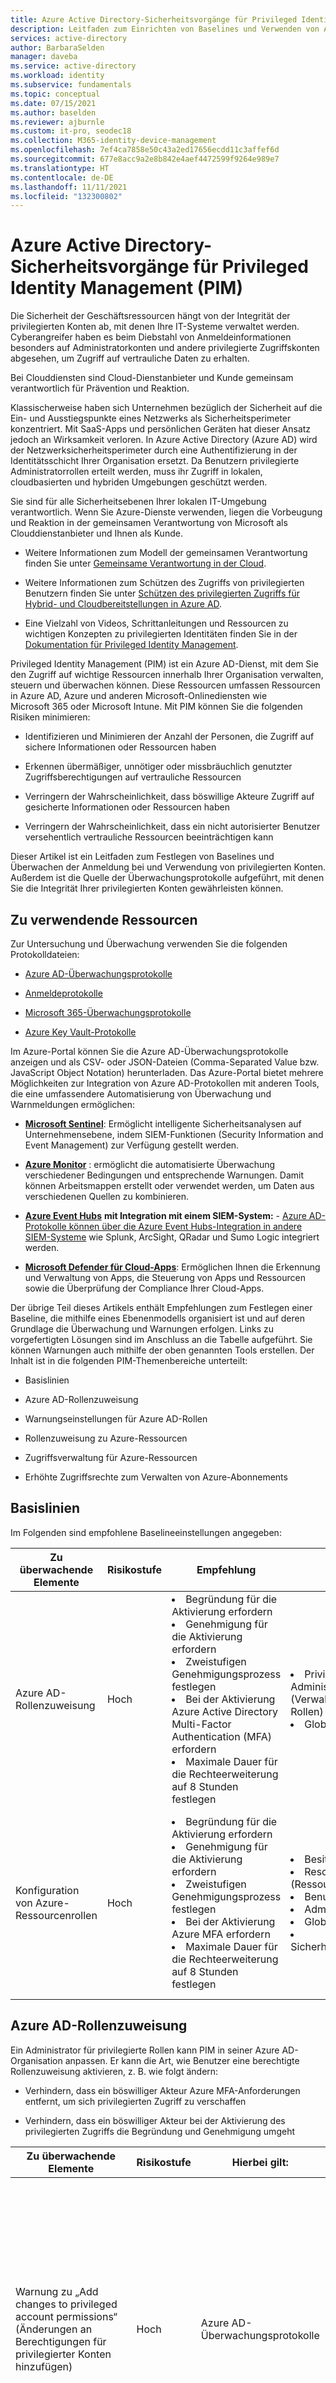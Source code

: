 ```yaml
---
title: Azure Active Directory-Sicherheitsvorgänge für Privileged Identity Management
description: Leitfaden zum Einrichten von Baselines und Verwenden von Azure Active Directory Privileged Identity Management (PIM) zum Überwachen und Warnen bei potenziellen Problemen mit Konten, die mit PIM verwaltet werden
services: active-directory
author: BarbaraSelden
manager: daveba
ms.service: active-directory
ms.workload: identity
ms.subservice: fundamentals
ms.topic: conceptual
ms.date: 07/15/2021
ms.author: baselden
ms.reviewer: ajburnle
ms.custom: it-pro, seodec18
ms.collection: M365-identity-device-management
ms.openlocfilehash: 7ef4ca7858e50c43a2ed17656ecdd11c3affef6d
ms.sourcegitcommit: 677e8acc9a2e8b842e4aef4472599f9264e989e7
ms.translationtype: HT
ms.contentlocale: de-DE
ms.lasthandoff: 11/11/2021
ms.locfileid: "132300802"
---
```

# <a name="azure-active-directory-security-operations-for-privileged-identity-management-pim"></a>Azure Active Directory-Sicherheitsvorgänge für Privileged Identity Management (PIM)

Die Sicherheit der Geschäftsressourcen hängt von der Integrität der privilegierten Konten ab, mit denen Ihre IT-Systeme verwaltet werden. Cyberangreifer haben es beim Diebstahl von Anmeldeinformationen besonders auf Administratorkonten und andere privilegierte Zugriffskonten abgesehen, um Zugriff auf vertrauliche Daten zu erhalten.

Bei Clouddiensten sind Cloud-Dienstanbieter und Kunde gemeinsam verantwortlich für Prävention und Reaktion. 

Klassischerweise haben sich Unternehmen bezüglich der Sicherheit auf die Ein- und Ausstiegspunkte eines Netzwerks als Sicherheitsperimeter konzentriert. Mit SaaS-Apps und persönlichen Geräten hat dieser Ansatz jedoch an Wirksamkeit verloren. In Azure Active Directory (Azure AD) wird der Netzwerksicherheitsperimeter durch eine Authentifizierung in der Identitätsschicht Ihrer Organisation ersetzt. Da Benutzern privilegierte Administratorrollen erteilt werden, muss ihr Zugriff in lokalen, cloudbasierten und hybriden Umgebungen geschützt werden.

Sie sind für alle Sicherheitsebenen Ihrer lokalen IT-Umgebung verantwortlich. Wenn Sie Azure-Dienste verwenden, liegen die Vorbeugung und Reaktion in der gemeinsamen Verantwortung von Microsoft als Clouddienstanbieter und Ihnen als Kunde. 

* Weitere Informationen zum Modell der gemeinsamen Verantwortung finden Sie unter [Gemeinsame Verantwortung in der Cloud](../../security/fundamentals/shared-responsibility.md).

* Weitere Informationen zum Schützen des Zugriffs von privilegierten Benutzern finden Sie unter [Schützen des privilegierten Zugriffs für Hybrid- und Cloudbereitstellungen in Azure AD](../roles/security-planning.md).

* Eine Vielzahl von Videos, Schrittanleitungen und Ressourcen zu wichtigen Konzepten zu privilegierten Identitäten finden Sie in der [Dokumentation für Privileged Identity Management](../privileged-identity-management/index.yml). 

Privileged Identity Management (PIM) ist ein Azure AD-Dienst, mit dem Sie den Zugriff auf wichtige Ressourcen innerhalb Ihrer Organisation verwalten, steuern und überwachen können. Diese Ressourcen umfassen Ressourcen in Azure AD, Azure und anderen Microsoft-Onlinediensten wie Microsoft 365 oder Microsoft Intune. Mit PIM können Sie die folgenden Risiken minimieren:

* Identifizieren und Minimieren der Anzahl der Personen, die Zugriff auf sichere Informationen oder Ressourcen haben

* Erkennen übermäßiger, unnötiger oder missbräuchlich genutzter Zugriffsberechtigungen auf vertrauliche Ressourcen

* Verringern der Wahrscheinlichkeit, dass böswillige Akteure Zugriff auf gesicherte Informationen oder Ressourcen haben

* Verringern der Wahrscheinlichkeit, dass ein nicht autorisierter Benutzer versehentlich vertrauliche Ressourcen beeinträchtigen kann

Dieser Artikel ist ein Leitfaden zum Festlegen von Baselines und Überwachen der Anmeldung bei und Verwendung von privilegierten Konten. Außerdem ist die Quelle der Überwachungsprotokolle aufgeführt, mit denen Sie die Integrität Ihrer privilegierten Konten gewährleisten können. 

## <a name="where-to-look"></a>Zu verwendende Ressourcen

Zur Untersuchung und Überwachung verwenden Sie die folgenden Protokolldateien: 

* [Azure AD-Überwachungsprotokolle](../reports-monitoring/concept-audit-logs.md)

* [Anmeldeprotokolle](../reports-monitoring/concept-all-sign-ins.md)

* [Microsoft 365-Überwachungsprotokolle](/microsoft-365/compliance/auditing-solutions-overview) 

* [Azure Key Vault-Protokolle](../../key-vault/general/logging.md?tabs=Vault)

Im Azure-Portal können Sie die Azure AD-Überwachungsprotokolle anzeigen und als CSV- oder JSON-Dateien (Comma-Separated Value bzw. JavaScript Object Notation) herunterladen. Das Azure-Portal bietet mehrere Möglichkeiten zur Integration von Azure AD-Protokollen mit anderen Tools, die eine umfassendere Automatisierung von Überwachung und Warnmeldungen ermöglichen:

* [**Microsoft Sentinel**](../../sentinel/overview.md): Ermöglicht intelligente Sicherheitsanalysen auf Unternehmensebene, indem SIEM-Funktionen (Security Information and Event Management) zur Verfügung gestellt werden. 

* [**Azure Monitor**](../../azure-monitor/overview.md) : ermöglicht die automatisierte Überwachung verschiedener Bedingungen und entsprechende Warnungen. Damit können Arbeitsmappen erstellt oder verwendet werden, um Daten aus verschiedenen Quellen zu kombinieren.

* [**Azure Event Hubs**](../../event-hubs/event-hubs-about.md) **mit Integration mit einem SIEM-System:** - [ Azure AD-Protokolle können über die Azure Event Hubs-Integration in andere SIEM-Systeme](../reports-monitoring/tutorial-azure-monitor-stream-logs-to-event-hub.md) wie Splunk, ArcSight, QRadar und Sumo Logic integriert werden.

* [**Microsoft Defender für Cloud-Apps**](/cloud-app-security/what-is-cloud-app-security): Ermöglichen Ihnen die Erkennung und Verwaltung von Apps, die Steuerung von Apps und Ressourcen sowie die Überprüfung der Compliance Ihrer Cloud-Apps. 

Der übrige Teil dieses Artikels enthält Empfehlungen zum Festlegen einer Baseline, die mithilfe eines Ebenenmodells organisiert ist und auf deren Grundlage die Überwachung und Warnungen erfolgen. Links zu vorgefertigten Lösungen sind im Anschluss an die Tabelle aufgeführt. Sie können Warnungen auch mithilfe der oben genannten Tools erstellen. Der Inhalt ist in die folgenden PIM-Themenbereiche unterteilt:

* Basislinien

* Azure AD-Rollenzuweisung 

* Warnungseinstellungen für Azure AD-Rollen

* Rollenzuweisung zu Azure-Ressourcen

* Zugriffsverwaltung für Azure-Ressourcen

* Erhöhte Zugriffsrechte zum Verwalten von Azure-Abonnements

## <a name="baselines"></a>Basislinien

Im Folgenden sind empfohlene Baselineeinstellungen angegeben:

| Zu überwachende Elemente| Risikostufe| Empfehlung| Rollen| Notizen |
| - |- |- |- |- |
| Azure AD-Rollenzuweisung| Hoch| <li>Begründung für die Aktivierung erfordern<li>Genehmigung für die Aktivierung erfordern<li>Zweistufigen Genehmigungsprozess festlegen<li>Bei der Aktivierung Azure Active Directory Multi-Factor Authentication (MFA) erfordern<li>Maximale Dauer für die Rechteerweiterung auf 8 Stunden festlegen| <li>Privileged Role Administration (Verwaltung privilegierter Rollen)<li>Globaler Administrator| Ein Administrator für privilegierte Rollen kann PIM in seiner Azure AD-Organisation anpassen und hierbei auch die Art ändern, in der Benutzer eine berechtigte Rollenzuweisung aktivieren. |
| Konfiguration von Azure-Ressourcenrollen| Hoch| <li>Begründung für die Aktivierung erfordern<li>Genehmigung für die Aktivierung erfordern<li>Zweistufigen Genehmigungsprozess festlegen<li>Bei der Aktivierung Azure MFA erfordern<li>Maximale Dauer für die Rechteerweiterung auf 8 Stunden festlegen| <li>Besitzer<li>Resource Administrator (Ressourcenadministrator)<li>Benutzerzugriff <li>Administrator<li>Globaler Administrator<li>Sicherheitsadministrator| Wenn es sich um keine geplante Änderung handelt, sollten Sie sie sofort untersuchen. Diese Einstellung könnte einem Angreifer Zugriff auf Azure-Abonnements in Ihrer Umgebung ermöglichen. |


## <a name="azure-ad-roles-assignment"></a>Azure AD-Rollenzuweisung

Ein Administrator für privilegierte Rollen kann PIM in seiner Azure AD-Organisation anpassen. Er kann die Art, wie Benutzer eine berechtigte Rollenzuweisung aktivieren, z. B. wie folgt ändern:

* Verhindern, dass ein böswilliger Akteur Azure MFA-Anforderungen entfernt, um sich privilegierten Zugriff zu verschaffen

* Verhindern, dass ein böswilliger Akteur bei der Aktivierung des privilegierten Zugriffs die Begründung und Genehmigung umgeht

| Zu überwachende Elemente| Risikostufe| Hierbei gilt:| Filter/Unterfilter| Notizen |
| - |- |- |- |- |
| Warnung zu „Add changes to privileged account permissions“ (Änderungen an Berechtigungen für privilegierter Konten hinzufügen)| Hoch| Azure AD-Überwachungsprotokolle| Kategorie = Role Management (Rollenverwaltung)<br>- und -<br>Aktivitätstyp – Add eligible member (permanent) (Berechtigtes Mitglied hinzufügen (dauerhaft)) <br>- und -<br>Aktivitätstyp – Add eligible member (eligible) (Berechtigtes Mitglied hinzufügen (berechtigt)) <br>- und -<br>Status = Erfolg/Fehler<br>- und -<br>Geänderte Eigenschaften = Role.DisplayName| Überwachen Sie Änderungen an den Rollen „Administrator für privilegierte Rollen“ und „Globaler Administrator“, und richten Sie Warnungen für jegliche Änderungen ein. <li>Dies kann ein Hinweis darauf sein, dass ein Angreifer versucht, Berechtigungen zum Ändern von Rollenzuweisungseinstellungen zu erlangen.<li> Wenn Sie keinen Schwellenwert definieren, sollten Sie für Benutzer bei 4 Änderungen innerhalb von 60 Minuten und für privilegierte Konten bei 2 Änderungen innerhalb von 60 Minuten warnen. |
| Warnung bei Änderungen der Massenlöschung von Berechtigungen privilegierter Konten| Hoch| Azure AD-Überwachungsprotokolle| Kategorie = Role Management (Rollenverwaltung)<br>- und -<br>Aktivitätstyp – Remove eligible member (permanent) (Berechtigtes Mitglied entfernen (dauerhaft)) <br>- und -<br>Aktivitätstyp – Remove eligible member (eligible) (Berechtigtes Mitglied entfernen (berechtigt)) <br>- und -<br>Status = Erfolg/Fehler<br>- und -<br>Geänderte Eigenschaften = Role.DisplayName| Wenn es sich um keine geplante Änderung handelt, sollten Sie sie sofort untersuchen. Diese Einstellung könnte einem Angreifer Zugriff auf Azure-Abonnements in Ihrer Umgebung ermöglichen. |
| Änderungen an den PIM-Einstellungen| Hoch| Azure AD-Überwachungsprotokoll| Dienst = PIM<br>- und -<br>Kategorie = Role Management (Rollenverwaltung)<br>- und -<br>Aktivitätstyp = Rolleneinstellung in PIM aktualisieren<br>- und -<br>Statusursache = MFA on activation disabled (MFA bei Aktivierung deaktiviert) (Beispiel)| Überwachen Sie Änderungen an den Rollen „Administrator für privilegierte Rollen“ und „Globaler Administrator“, und richten Sie Warnungen für jegliche Änderungen ein. <li>Dies kann ein Hinweis darauf sein, dass ein Angreifer bereits Zugriff erhalten hat und die Einstellungen für Rollenzuweisungen ändern kann.<li>Eine dieser Aktionen könnte die Sicherheit der PIM-Rechteerweiterung verringern und Angreifern den Zugriff auf ein privilegiertes Konto erleichtern. |
| Rechteerweiterungen genehmigen und verweigern| Hoch| Azure AD-Überwachungsprotokoll| Dienst = Zugriffsüberprüfung<br>- und -<br>Kategorie = Benutzerverwaltung<br>- und -<br>Aktivitätstyp = Anforderung genehmigt/abgelehnt<br>- und -<br>Initiated actor (Initiierender Akteur) = UPN| Alle Rechteerweiterungen sollten überwacht werden. Protokollieren Sie alle Rechteerweiterungen. Dies sollte eine eindeutige Zeitskala eines Angriffs bieten. |
| Deaktivierung von Warnungseinstellungen| Hoch| Azure AD-Überwachungsprotokolle| Dienst = PIM<br>- und -<br>Kategorie = Role Management (Rollenverwaltung)<br>- und -<br>Aktivitätstyp = Disable PIM Alert (PIM-Warnung deaktivieren)<br>- und -<br>Status = Erfolg/Fehler| Lassen Sie immer warnen. <li>Hilft bei der Erkennung böswilliger Akteure, die Warnungen zu Azure MFA-Anforderungen entfernen, um sich privilegierten Zugriff zu verschaffen<li>Hilft bei der Erkennung verdächtiger oder unsicherer Aktivitäten |


Weitere Informationen zum Identifizieren von Änderungen an Rolleneinstellungen im Azure AD-Überwachungsprotokoll finden Sie unter [Anzeigen des Überwachungsverlaufs für Azure AD-Rollen in Privileged Identity Management](../privileged-identity-management/pim-how-to-use-audit-log.md). 

## <a name="azure-resource-role-assignment"></a>Rollenzuweisung zu Azure-Ressourcen

Die Überwachung von Azure-Ressourcenrollenzuweisungen bietet Einblick in Aktivitäten und Aktivierungen für Ressourcenrollen. Diese können missbraucht werden, um eine Angriffsfläche für eine Ressource zu schaffen. Wenn Sie solche Aktivitäten überwachen, versuchen Sie, Folgendes zu erkennen:

* Abfragen von Rollenzuweisungen für bestimmte Ressourcen

* Rollenzuweisungen für alle untergeordneten Ressourcen

* Alle Änderungen an aktiven und berechtigten Rollenzuweisungen

| Zu überwachende Elemente| Risikostufe| Hierbei gilt:| Filter/Unterfilter| Notizen |
| - |- |- |- |- |
| Überwachungswarnungen, Ressourcenüberwachungsprotokoll auf Aktivitäten für privilegierte Konten überprüfen| Hoch| In PIM, unter „Azure-Ressourcen“, „Ressourcenüberwachung“| Aktion: Hinzufügen von berechtigtem Mitglied zu Rolle in PIM abgeschlossen (zeitgebunden) <br>- und -<br>Primäres Ziel <br>- und -<br>Type User (Typbenutzer)<br>- und -<br>Status = Erfolgreich<br>| Lassen Sie immer warnen. Hilft bei der Erkennung eines böswilligen Akteurs, der berechtigte Rollen hinzufügt, um alle Ressourcen in Azure zu verwalten |
| Überwachungswarnungen, Ressourcenüberwachung für die Deaktivierung von Warnungen| Medium| In PIM, unter „Azure-Ressourcen“, „Ressourcenüberwachung“| Aktion: Warnung deaktivieren<br>- und -<br>Primäres Ziel: Zu viele Besitzer zu Ressource zugewiesen<br>- und -<br>Status = Erfolgreich| Hilft bei der Erkennung eines böswilligen Akteurs, der Warnungen im Warnungsbereich deaktiviert, womit die Untersuchung böswilliger Aktivitäten umgangen werden kann |
| Überwachungswarnungen, Ressourcenüberwachung für die Deaktivierung von Warnungen| Medium| In PIM, unter „Azure-Ressourcen“, „Ressourcenüberwachung“| Aktion: Warnung deaktivieren<br>- und -<br>Primäres Ziel: Zu viele dauerhafte Besitzer zu Ressource zugewiesen<br>- und -<br>Status = Erfolgreich| Hindern Sie böswillige Akteure daran, Warnungen im Warnungsbereich zu deaktivieren, womit die Untersuchung böswilliger Aktivitäten umgangen werden kann. |
| Überwachungswarnungen, Ressourcenüberwachung für die Deaktivierung von Warnungen| Medium| In PIM, unter „Azure-Ressourcen“, „Ressourcenüberwachung“| Aktion: Warnung deaktivieren<br>- und -<br>Primäres Ziel: Doppelte Rolle erstellt<br>- und -<br>Status = Erfolgreich| Hindern Sie böswillige Akteure daran, Warnungen im Warnungsbereich zu deaktivieren, womit die Untersuchung böswilliger Aktivitäten umgangen werden kann. |


Weitere Informationen zum Konfigurieren von Warnungen und Überwachen von Azure-Ressourcenrollen finden Sie unter:

* [Konfigurieren von Sicherheitswarnungen für Azure-Ressourcenrollen in Privileged Identity Management](../privileged-identity-management/pim-resource-roles-configure-alerts.md)

* [Anzeigen von Aktivitäten und des Überwachungsverlaufs für Azure-Ressourcenrollen in Privileged Identity Management](../privileged-identity-management/azure-pim-resource-rbac.md)

## <a name="access-management-for-azure-resources-and-subscriptions"></a>Zugriffsverwaltung für Azure-Ressourcen und -Abonnements

Benutzer oder Mitglieder von Gruppen, die der Abonnementsrolle „Besitzer“ oder „Benutzerzugriffsadministrator“ zugewiesen sind, sowie globale Azure AD-Administratoren, die die Abonnementverwaltung in Azure AD ermöglichen, haben standardmäßig Ressourcenadministratorberechtigungen. Diese Administratoren können Rollen zuweisen, Rolleneinstellungen konfigurieren und mit Privileged Identity Management (PIM) den Zugriff auf Azure-Ressourcen überprüfen. 

Ein Benutzer mit Ressourcenadministratorberechtigungen kann PIM für Ressourcen verwalten. Das damit einhergehende Risiko, das Sie überwachen und minimieren müssen, besteht darin, dass die Funktion böswilligen Akteuren privilegierten Zugriff auf Azure-Abonnementressourcen wie VMs oder Speicherkonten ermöglichen kann.

| Zu überwachende Elemente| Risikostufe| Hierbei gilt:| Filter/Unterfilter| Notizen |
| - |- |- |- |- |
| Höhenangaben| Hoch| Azure AD, unter „Verwalten“, „Eigenschaften“| Überprüfen Sie die Einstellung in regelmäßigen Abständen.<br>Zugriffsverwaltung für Azure-Ressourcen| Globale Administratoren können Rechte erhöhen, indem sie die Zugriffsverwaltung für Azure-Ressourcen aktivieren.<br>Vergewissern Sie sich, dass keine böswilligen Akteure über Berechtigungen für das Zuweisen von Rollen in allen Azure-Abonnements und -Verwaltungsgruppen verfügen, die mit Active Directory verknüpft sind. |


Weitere Informationen finden Sie unter [Zuweisen von Azure-Ressourcenrollen in Privileged Identity Management](../privileged-identity-management/pim-resource-roles-assign-roles.md).

## <a name="next-steps"></a>Nächste Schritte
Weitere Informationen finden Sie in den folgenden Artikeln im Leitfaden zu Sicherheitsvorgängen:

[Azure AD: Übersicht über Sicherheitsvorgänge](security-operations-introduction.md)

[Sicherheitsvorgänge für Benutzerkonten](security-operations-user-accounts.md)

[Sicherheitsvorgänge für privilegierte Konten](security-operations-privileged-accounts.md)

[Sicherheitsvorgänge für Privileged Identity Management](security-operations-privileged-identity-management.md)

[Sicherheitsvorgänge für Anwendungen](security-operations-applications.md)

[Sicherheitsvorgänge für Geräte](security-operations-devices.md)
 
[Sicherheitsvorgänge für die Infrastruktur](security-operations-infrastructure.md)
